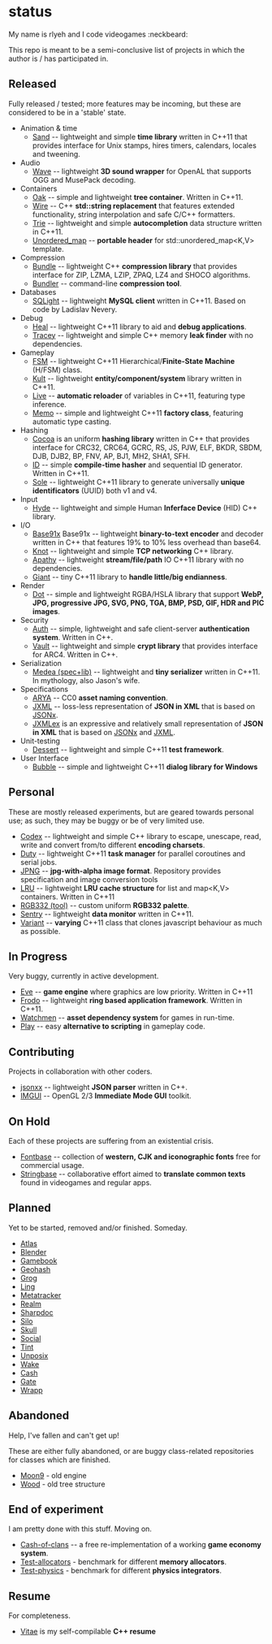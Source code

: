 status
======

My name is rlyeh and I code videogames :neckbeard:

This repo is meant to be a semi-conclusive list of projects in which the author is / has participated in.

Released
----

Fully released / tested; more features may be incoming, but these are considered to be in a 'stable' state.

* Animation & time
  - [Sand](http://github.com/r-lyeh/sand) -- lightweight and simple **time library** written in C++11 that provides interface for Unix stamps, hires timers, calendars, locales and tweening.
* Audio
  - [Wave](http://github.com/r-lyeh/wave) -- lightweight **3D sound wrapper** for OpenAL that supports OGG and MusePack decoding.
* Containers
  - [Oak](http://github.com/r-lyeh/oak) -- simple and lightweight **tree container**. Written in C++11. 
  - [Wire](http://github.com/r-lyeh/wire) -- C++ **std::string replacement** that features extended functionality, string interpolation and safe C/C++ formatters.
  - [Trie](http://github.com/r-lyeh/trie) -- lightweight and simple **autocompletion** data structure written in C++11.
  - [Unordered_map](http://github.com/r-lyeh/unordered_map) -- **portable header** for std::unordered_map<K,V> template.
* Compression
  - [Bundle](https://github.com/r-lyeh/bundle) -- lightweight C++ **compression library** that provides interface for ZIP, LZMA, LZIP, ZPAQ, LZ4 and SHOCO algorithms.
  - [Bundler](https://github.com/r-lyeh/bundler) -- command-line **compression tool**.
* Databases
  - [SQLight](http://github.com/r-lyeh/sqlight) -- lightweight **MySQL client** written in C++11. Based on code by Ladislav Nevery.
* Debug
  - [Heal](http://github.com/r-lyeh/heal) -- lightweight C++11 library to aid and **debug applications**.
  - [Tracey](http://github.com/r-lyeh/tracey) -- lightweight and simple C++ memory **leak finder** with no dependencies.
* Gameplay
  - [FSM](http://github.com/r-lyeh/fsm) -- lightweight C++11 Hierarchical/**Finite-State Machine** (H/FSM) class.
  - [Kult](https://github.com/r-lyeh/kult) -- lightweight **entity/component/system** library written in C++11.
  - [Live](http://github.com/r-lyeh/live) -- **automatic reloader** of variables in C++11, featuring type inference.
  - [Memo](http://github.com/r-lyeh/memo) -- simple and lightweight C++11 **factory class**, featuring automatic type casting.
* Hashing
  - [Cocoa](http://github.com/r-lyeh/cocoa) is an uniform **hashing library** written in C++ that provides interface for CRC32, CRC64, GCRC, RS, JS, PJW, ELF, BKDR, SBDM, DJB, DJB2, BP, FNV, AP, BJ1, MH2, SHA1, SFH.
  - [ID](http://github.com/r-lyeh/id) -- simple **compile-time hasher** and sequential ID generator. Written in C++11.
  - [Sole](http://github.com/r-lyeh/sole) -- lightweight C++11 library to generate universally **unique identificators** (UUID) both v1 and v4.
* Input
  - [Hyde](http://github.com/r-lyeh/hyde) -- lightweight and simple Human **Inferface Device** (HID) C++ library. 
* I/O
  - [Base91x](http://github.com/r-lyeh/base91x) Base91x -- lightweight **binary-to-text encoder** and decoder written in C++ that features 19% to 10% less overhead than base64. 
  - [Knot](http://github.com/r-lyeh/knot) -- lightweight and simple **TCP networking** C++ library.
  - [Apathy](http://github.com/r-lyeh/apathy) -- lightweight **stream/file/path** IO C++11 library with no dependencies.
  - [Giant](http://github.com/r-lyeh/giant) -- tiny C++11 library to **handle little/big endianness**.
* Render
  - [Dot](http://github.com/r-lyeh/dot) -- simple and lightweight RGBA/HSLA library that support **WebP, JPG, progressive JPG, SVG, PNG, TGA, BMP, PSD, GIF, HDR and PIC images**.
* Security
  - [Auth](http://github.com/r-lyeh/auth) -- simple, lightweight and safe client-server **authentication system**. Written in C++.
  - [Vault](http://github.com/r-lyeh/vault) -- lightweight and simple **crypt library** that provides interface for ARC4. Written in C++.
* Serialization
  - [Medea (spec+lib)](http://github.com/r-lyeh/medea) -- lightweight and **tiny serializer** written in C++11. In mythology, also Jason's wife. 
* Specifications
  - [ARYA](http://github.com/r-lyeh/ARYA) -- CC0 **asset naming convention**. 
  - [JXML](http://github.com/r-lyeh/JXML) -- loss-less representation of **JSON in XML** that is based on [JSONx](http://goo.gl/I3cxs). 
  - [JXMLex](http://github.com/r-lyeh/JXMLex) is an expressive and relatively small representation of **JSON in XML** that is based on [JSONx](http://goo.gl/I3cxs) and [JXML](http://github.com/r-lyeh/JXML).
* Unit-testing
  - [Dessert](http://github.com/r-lyeh/dessert) -- lightweight and simple C++11 **test framework**.
* User Interface
  - [Bubble](https://github.com/r-lyeh/bubble) -- simple and lightweight C++11 **dialog library for Windows** 

Personal
----

These are mostly released experiments, but are geared towards personal use; as such, they may be buggy or be of very limited use.

* [Codex](http://github.com/r-lyeh/codex) -- lightweight and simple C++ library to escape, unescape, read, write and convert from/to different **encoding charsets**.
* [Duty](http://github.com/r-lyeh/duty) -- lightweight C++11 **task manager** for parallel coroutines and serial jobs.
* [JPNG](http://github.com/r-lyeh/jpng) -- **jpg-with-alpha image format**. Repository provides specification and image conversion tools
* [LRU](https://github.com/r-lyeh/lru) -- lightweight **LRU cache structure** for list<T> and map<K,V> containers. Written in C++11 
* [RGB332 (tool)](http://github.com/r-lyeh/rgb332) -- custom uniform **RGB332 palette**.
* [Sentry](http://github.com/r-lyeh/sentry) -- lightweight **data monitor** written in C++11.
* [Variant](http://github.com/r-lyeh/variant) -- **varying** C++11 class that clones javascript behaviour as much as possible.

In Progress
----

Very buggy, currently in active development.

* [Eve](https://github.com/r-lyeh/eve) -- **game engine** where graphics are low priority. Written in C++11
* [Frodo](https://github.com/r-lyeh/frodo) -- lightweight **ring based application framework**. Written in C++11.
* [Watchmen](https://github.com/r-lyeh/watchmen) -- **asset dependency system** for games in run-time.
* [Play](https://github.com/r-lyeh/play) -- easy **alternative to scripting** in gameplay code.

Contributing
----

Projects in collaboration with other coders.

* [jsonxx](http://github.com/hjiang/jsonxx) -- lightweight **JSON parser** written in C++.
* [IMGUI](http://github.com/r-lyeh/imgui) -- OpenGL 2/3 **Immediate Mode GUI** toolkit.

On Hold
----

Each of these projects are suffering from an existential crisis.

* [Fontbase](http://github.com/r-lyeh/fontbase) -- collection of **western, CJK and iconographic fonts** free for commercial usage.
* [Stringbase](http://github.com/r-lyeh/stringbase) -- collaborative effort aimed to **translate common texts** found in videogames and regular apps. 

Planned
----

Yet to be started, removed and/or finished. Someday.

* [Atlas](https://github.com/r-lyeh/atlas)
* [Blender](http://github.com/r-lyeh/blender)
* [Gamebook](https://github.com/r-lyeh/gamebook)
* [Geohash](https://github.com/r-lyeh/geohash)
* [Grog](https://github.com/r-lyeh/grog)
* [Ling](https://github.com/r-lyeh/ling)
* [Metatracker](http://github.com/r-lyeh/metatracker)
* [Realm](https://github.com/r-lyeh/realm)
* [Sharpdoc](https://github.com/r-lyeh/sharpdoc)
* [Silo](https://github.com/r-lyeh/silo)
* [Skull](https://github.com/r-lyeh/skull)
* [Social](https://github.com/r-lyeh/social)
* [Tint](http://github.com/r-lyeh/tint)
* [Unposix](https://github.com/r-lyeh/unposix)
* [Wake](https://github.com/r-lyeh/wake)
* [Cash](https://github.com/r-lyeh/cash)
* [Gate](https://github.com/r-lyeh/gate)
* [Wrapp](https://github.com/r-lyeh/wrapp)

Abandoned
----

Help, I've fallen and can't get up!

These are either fully abandoned, or are buggy class-related repositories for classes which are finished.

* [Moon9](https://github.com/r-lyeh/moon9) - old engine
* [Wood](https://github.com/r-lyeh/wood) - old tree structure

End of experiment
----

I am pretty done with this stuff. Moving on.

* [Cash-of-clans](https://github.com/r-lyeh/cash-of-clans) -- a free re-implementation of a working **game economy system**.
* [Test-allocators](https://github.com/r-lyeh/test-allocators) - benchmark for different **memory allocators**.
* [Test-physics](https://github.com/r-lyeh/test-physics) - benchmark for different **physics integrators**.

Resume
---

For completeness.

* [Vitae](http://github.com/r-lyeh/vitae) is my self-compilable **C++ resume**

